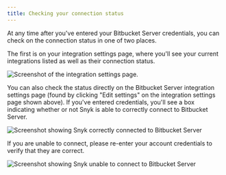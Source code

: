 ```yaml
---
title: Checking your connection status
---
```

At any time after you've entered your Bitbucket Server credentials, you can check on the connection status in one of two places.

The first is on your integration settings page, where you'll see your current integrations listed as well as their connection status.

![Screenshot of the integration settings page](http://res.cloudinary.com/snyk/image/upload/v1497448210/docs/integration-settings.png).

You can also check the status directly on the Bitbucket Server integration settings  page (found by clicking "Edit settings" on the integration settings page shown above). If you've entered credentials, you'll see a box indicating whether or not Snyk is able to correctly connect to Bitbucket Server.

![Screenshot showing Snyk correctly connected to Bitbucket Server](http://res.cloudinary.com/snyk/image/upload/v1497448501/docs/bb_server_add_projects.png)


If you are unable to connect, please re-enter your account credentials to verify that they are correct.

![Screenshot showing Snyk unable to connect to Bitbucket Server](http://res.cloudinary.com/snyk/image/upload/v1497448500/docs/bb_server_cannot_connect.png)
